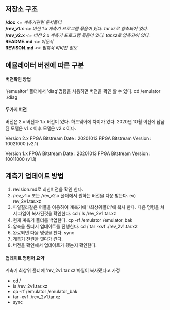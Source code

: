 ## 저장소 구조
**/doc**            *<= 계측기관련 문서폴더.*  
**/rev_v1.x**       *<= 버전 1.x 계측기 프로그램 묶음이 있다. tar.xz로 압축되어 있다.*  
**/rev_v2.x**       *<= 버전 2.x 계측기 프로그램 묶음이 있다. tar.xz로 압축되어 있다.*  
**README.md**       *<= 이문서*  
**REVISON.md**      *<= 펌웨서 리비전 정보*  

## 에뮬레이터 버전에 따른 구분
#### 버전확인 방법
'/emualtor' 폴더에서 'diag'명령을 사용하면 버전을 확인 할 수 있다.
cd /emulator
./diag

#### 두가지 버전
버전은 2.x 버전과 1.x 버전이 있다. 하드웨어에 차이가 있다.
  2020년 10월 이전에 납품된 모델은 v1.x  이후 모델은 v2.x 이다.

Version 2.x
      FPGA Bitstream Date     : 20201013
      FPGA Bitstream Version  : 10021000 (v2.1)

Version 1.x
      FPGA Bitstream Date     : 20201013
      FPGA Bitstream Version  : 10011000  (v1.1)

## 계측기 업데이트 방법
1. revision.md로 최신버전을 확인 한다.
2. /rev_v1.x 또는 /rev_v2.x 폴더에서 원하는 버전을 다운 받는다. ex) rev_2v1.tar.xz
3. 파일질라같은 어플을 이용하여 계측기에 '/최상위폴더'에 복사 한다. 다음 명령을 쳐서 파일이 복사된것을 확인한다.
cd /
ls /rev_2v1.tar.xz
4. 현재 계측기 폴더를 백업한다.
cp -rf /emulator /emulator_bak
5. 압축을 풀더서 업데이트를 진행한다.
cd /
tar -xvf ./rev_2v1.tar.xz
6. 완료되면 다음 명령을 친다.
sync
7. 계측기 전원을 껏다가 켠다.
8. 버전을 확인해서 업데이트가 됐는지 확인한다.

#### 업데이트 명령어 요약
계측기 최상위 폴더에 'rev_2v1.tar.xz'파일이 복사됐다고 가정
- cd /
- ls /rev_2v1.tar.xz
- cp -rf /emulator /emulator_bak
- tar -xvf ./rev_2v1.tar.xz
- sync
